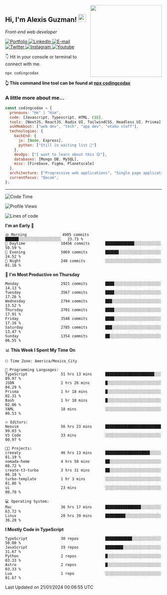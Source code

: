 <img align='right' src="https://media.giphy.com/media/M9gbBd9nbDrOTu1Mqx/giphy.gif" width="230">
<h2>Hi, I'm Alexis Guzman! <img src="https://media.giphy.com/media/hvRJCLFzcasrR4ia7z/giphy.gif" width="25px"></h2>
<p><em>Front-end web developer</em></p>

<p>
  <a href='https://www.codingcodax.dev' target='_blank'>
    <img alt='Portfolio' src='https://img.shields.io/badge/Portfolio-black?logo=vercel&style=flat-square'>
  </a>
  <a href='https://linkedin.com/in/codingcodax' target='_blank'>
    <img alt='LinkedIn' src='https://img.shields.io/badge/LinkedIn-black?logo=LinkedIn&style=flat-square'>
  </a>
  <a href='mailto:codingcodax@gmail.com' target='_blank'>
    <img alt='E-mail' src='https://img.shields.io/badge/Email-black?logo=Gmail&style=flat-square'>
  </a>
  <a href='https://twitter.com/codingcodax' target='_blank'>
    <img alt='Twitter' src='https://img.shields.io/badge/Twitter-black?logo=Twitter&style=flat-square'>
  </a>
  <a href='https://www.instagram.com/codingcodax' target='_blank'>
    <img alt='Instagram' src='https://img.shields.io/badge/Instagram-black?logo=Instagram&style=flat-square'>
  </a>
  <a href='https://www.youtube.com/@codingcodax' target='_blank'>
    <img alt='Youtube' src='https://img.shields.io/badge/YouTube-black?logo=Youtube&style=flat-square'>
  </a>
</p>

👇 Hit in your console or terminal to connect with me.

```bash
npx codingcodax
```
**👆 This command line tool can be found at [npx codingcodax](https://github.com/codingcodax/npx-codingcodax)**

<h3>A little more about me...</h3>

```javascript
const codingcodax = {
  pronouns: "He" | "Him",
  code: [Javascript, Typescript, HTML, CSS],
  tools: [NextJS, ReactJS, Radix UI, TailwindCSS, Headless UI, Prisma],
  askMeAbout: ["web dev", "tech", "app dev", "otaku stuff"],
  technologies: {
    backEnd: {
      js: [Node, Express],
      python: ["Still in waiting list 🥲"]
    },
    devOps: ["I want to learn about this 😊"],
    databases: [Mongo DB, MySQL],
    misc: [Firebase, Figma, Planetscale]
  },
  architecture: ["Progressive web applications", "Single page applications"],
  currentFocus: "Docom",
};
```

---

<!--START_SECTION:waka-->
![Code Time](http://img.shields.io/badge/Code%20Time-2%2C186%20hrs%2039%20mins-blue)

![Profile Views](http://img.shields.io/badge/Profile%20Views-1-blue)

![Lines of code](https://img.shields.io/badge/From%20Hello%20World%20I%27ve%20Written-9.3%20million%20lines%20of%20code-blue)

**I'm an Early 🐤** 

```text
🌞 Morning                4905 commits        ██████░░░░░░░░░░░░░░░░░░░   23.73 % 
🌆 Daytime                10456 commits       █████████████░░░░░░░░░░░░   50.59 % 
🌃 Evening                5069 commits        ██████░░░░░░░░░░░░░░░░░░░   24.52 % 
🌙 Night                  240 commits         ░░░░░░░░░░░░░░░░░░░░░░░░░   01.16 % 
```
📅 **I'm Most Productive on Thursday** 

```text
Monday                   2921 commits        ████░░░░░░░░░░░░░░░░░░░░░   14.13 % 
Tuesday                  3567 commits        ████░░░░░░░░░░░░░░░░░░░░░   17.26 % 
Wednesday                2794 commits        ███░░░░░░░░░░░░░░░░░░░░░░   13.52 % 
Thursday                 3701 commits        ████░░░░░░░░░░░░░░░░░░░░░   17.91 % 
Friday                   3548 commits        ████░░░░░░░░░░░░░░░░░░░░░   17.16 % 
Saturday                 2785 commits        ███░░░░░░░░░░░░░░░░░░░░░░   13.47 % 
Sunday                   1354 commits        ██░░░░░░░░░░░░░░░░░░░░░░░   06.55 % 
```


📊 **This Week I Spent My Time On** 

```text
🕑︎ Time Zone: America/Mexico_City

💬 Programming Languages: 
TypeScript               51 hrs 13 mins      ██████████████████████░░░   89.97 % 
JSON                     2 hrs 26 mins       █░░░░░░░░░░░░░░░░░░░░░░░░   04.29 % 
Prisma                   1 hr 18 mins        █░░░░░░░░░░░░░░░░░░░░░░░░   02.31 % 
Bash                     1 hr 10 mins        █░░░░░░░░░░░░░░░░░░░░░░░░   02.06 % 
YAML                     18 mins             ░░░░░░░░░░░░░░░░░░░░░░░░░   00.53 % 

🔥 Editors: 
Neovim                   56 hrs 23 mins      █████████████████████████   99.03 % 
VS Code                  33 mins             ░░░░░░░░░░░░░░░░░░░░░░░░░   00.97 % 

🐱‍💻 Projects: 
creeaty                  46 hrs 13 mins      ████████████████████░░░░░   81.19 % 
nomada-home              4 hrs 58 mins       ██░░░░░░░░░░░░░░░░░░░░░░░   08.72 % 
create-t3-turbo          3 hrs 31 mins       ██░░░░░░░░░░░░░░░░░░░░░░░   06.18 % 
turbo-template           1 hr 3 mins         ░░░░░░░░░░░░░░░░░░░░░░░░░   01.86 % 
ui                       23 mins             ░░░░░░░░░░░░░░░░░░░░░░░░░   00.70 % 

💻 Operating System: 
Mac                      36 hrs 17 mins      ████████████████░░░░░░░░░   63.72 % 
Linux                    20 hrs 39 mins      █████████░░░░░░░░░░░░░░░░   36.28 % 
```

**I Mostly Code in TypeScript** 

```text
TypeScript               30 repos            ████████████░░░░░░░░░░░░░   50.00 % 
JavaScript               19 repos            ████████░░░░░░░░░░░░░░░░░   31.67 % 
Python                   2 repos             █░░░░░░░░░░░░░░░░░░░░░░░░   03.33 % 
Astro                    2 repos             █░░░░░░░░░░░░░░░░░░░░░░░░   03.33 % 
Lua                      1 repo              ░░░░░░░░░░░░░░░░░░░░░░░░░   01.67 % 
```




 Last Updated on 21/01/2024 00:06:55 UTC
<!--END_SECTION:waka-->
